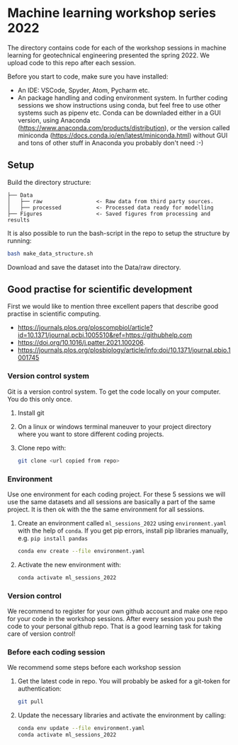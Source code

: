 # Machine learning workshop series 2022

The directory contains code for each of the workshop sessions in machine learning for geotechnical engineering presented the spring 2022. We upload code to this repo after each session.

Before you start to code, make sure you have installed:

- An IDE: VSCode, Spyder, Atom, Pycharm etc.
- An package handling and coding environment system. In further coding sessions we show instructions using conda, but feel free to use other systems such as pipenv etc. Conda can be downladed either in a GUI version, using Anaconda (https://www.anaconda.com/products/distribution), or the version called miniconda (https://docs.conda.io/en/latest/miniconda.html) without GUI and tons of other stuff in Anaconda you probably don't need :-)

## Setup

Build the directory structure:

```
├── Data
│   ├── raw                 <- Raw data from third party sources.
│   ├── processed           <- Processed data ready for modelling
├── Figures                 <- Saved figures from processing and results
```

It is also possible to run the bash-script in the repo to setup the structure by running:

```bash
bash make_data_structure.sh
```

Download and save the dataset into the Data/raw directory.

## Good practise for scientific development

First we would like to mention three excellent papers that describe good practise in scientific computing.

- https://journals.plos.org/ploscompbiol/article?id=10.1371/journal.pcbi.1005510&ref=https://githubhelp.com
- https://doi.org/10.1016/j.patter.2021.100206.
- https://journals.plos.org/plosbiology/article/info:doi/10.1371/journal.pbio.1001745

### Version control system

Git is a version control system. To get the code locally on your computer. You do this only once.

1. Install git
2. On a linux or windows terminal maneuver to your project directory where you want to store different coding projects.
3. Clone repo with:

    ```bash
    git clone <url copied from repo>
    ```

### Environment

Use one environment for each coding project. For these 5 sessions we will use the same 
datasets and all sessions are basically a part of the same project. It is then ok with the 
the same environment for all sessions.

1. Create an environment called `ml_sessions_2022` using `environment.yaml` with the help of `conda`. If you get pip errors, install pip libraries manually, e.g. `pip install pandas`

   ```bash
   conda env create --file environment.yaml
   ```

2. Activate the new environment with:

   ```bash
   conda activate ml_sessions_2022
   ```

### Version control

We recommend to register for your own github account and make one repo for your code in 
the workshop sessions. After every session you push the code to your personal github repo.
That is a good learning task for taking care of version control!

### Before each coding session

We recommend some steps before each workshop session

1. Get the latest code in repo. You will probably be asked for a git-token for authentication:

    ```bash
    git pull
    ```

2. Update the necessary libraries and activate the environment by calling:

    ```bash
    conda env update --file environment.yaml
    conda activate ml_sessions_2022
    ```
